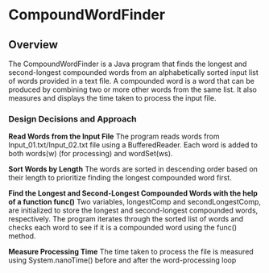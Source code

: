 # CompoundWordFinder


## Overview

The CompoundWordFinder is a Java program that finds the longest and second-longest compounded words from an alphabetically sorted input list of words provided in a text file. A compounded word is a word that can be produced by combining two or more other words from the same list. It also measures and displays the time taken to process the input file.

### Design Decisions and Approach

**Read Words from the Input File**
The program reads words from Input_01.txt/Input_02.txt file using a BufferedReader. Each word is added to both words(w) (for processing) and wordSet(ws).

**Sort Words by Length**
The words are sorted in descending order based on their length to prioritize finding the longest compounded word first.

**Find the Longest and Second-Longest Compounded Words with the help of a function func()**
Two variables, longestComp and secondLongestComp, are initialized to store the longest and second-longest compounded words, respectively.
The program iterates through the sorted list of words and checks each word to see if it is a compounded word using the func() method.

**Measure Processing Time**
The time taken to process the file is measured using System.nanoTime() before and after the word-processing loop
